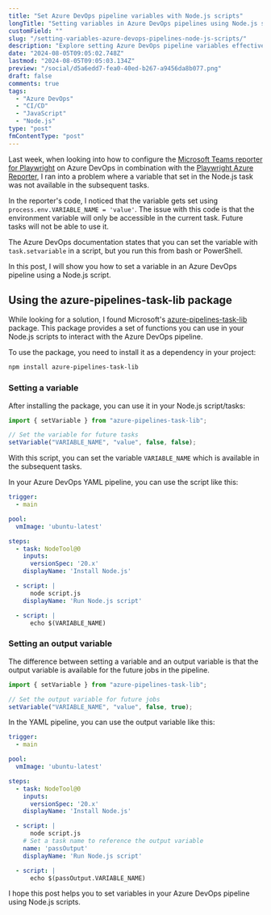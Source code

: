 ```yaml
---
title: "Set Azure DevOps pipeline variables with Node.js scripts"
longTitle: "Setting variables in Azure DevOps pipelines using Node.js scripts"
customField: ""
slug: "/setting-variables-azure-devops-pipelines-node-js-scripts/"
description: "Explore setting Azure DevOps pipeline variables effectively using Node.js, ensuring seamless task transitions in your CI/CD workflows."
date: "2024-08-05T09:05:02.748Z"
lastmod: "2024-08-05T09:05:03.134Z"
preview: "/social/d5a6edd7-fea0-40ed-b267-a9456da8b077.png"
draft: false
comments: true
tags:
  - "Azure DevOps"
  - "CI/CD"
  - "JavaScript"
  - "Node.js"
type: "post"
fmContentType: "post"
---
```


Last week, when looking into how to configure the [Microsoft Teams reporter for Playwright](https://www.npmjs.com/package/playwright-msteams-reporter) on Azure DevOps in combination with the [Playwright Azure Reporter](https://www.npmjs.com/package/@alex_neo/playwright-azure-reporter), I ran into a problem where a variable that set in the Node.js task was not available in the subsequent tasks.

In the reporter's code, I noticed that the variable gets set using `process.env.VARIABLE_NAME = 'value'`. The issue with this code is that the environment variable will only be accessible in the current task. Future tasks will not be able to use it.

The Azure DevOps documentation states that you can set the variable with `task.setvariable` in a script, but you run this from bash or PowerShell.

In this post, I will show you how to set a variable in an Azure DevOps pipeline using a Node.js script.

## Using the azure-pipelines-task-lib package

While looking for a solution, I found Microsoft's [azure-pipelines-task-lib](https://www.npmjs.com/package/azure-pipelines-task-lib) package. This package provides a set of functions you can use in your Node.js scripts to interact with the Azure DevOps pipeline.

To use the package, you need to install it as a dependency in your project:

```bash {title="Install the azure-pipelines-task-lib package"}
npm install azure-pipelines-task-lib
```

### Setting a variable

After installing the package, you can use it in your Node.js script/tasks:

```javascript {title="Set a variable in an Azure DevOps pipeline using Node.js"}
import { setVariable } from "azure-pipelines-task-lib";

// Set the variable for future tasks
setVariable("VARIABLE_NAME", "value", false, false);
```

With this script, you can set the variable `VARIABLE_NAME` which is available in the subsequent tasks.

In your Azure DevOps YAML pipeline, you can use the script like this:

```yaml {title="azure-pipelines.yml"}
trigger:
  - main

pool:
  vmImage: 'ubuntu-latest'

steps:
  - task: NodeTool@0
    inputs:
      versionSpec: '20.x'
    displayName: 'Install Node.js'

  - script: |
      node script.js
    displayName: 'Run Node.js script'

  - script: |
      echo $(VARIABLE_NAME)
```

### Setting an output variable

The difference between setting a variable and an output variable is that the output variable is available for the future jobs in the pipeline.

```javascript {title="Set an output variable in an Azure DevOps pipeline using Node.js"}
import { setVariable } from "azure-pipelines-task-lib";

// Set the output variable for future jobs
setVariable("VARIABLE_NAME", "value", false, true);
```

In the YAML pipeline, you can use the output variable like this:

```yaml {title="azure-pipelines.yml"}
trigger:
  - main

pool:
  vmImage: 'ubuntu-latest'

steps:
  - task: NodeTool@0
    inputs:
      versionSpec: '20.x'
    displayName: 'Install Node.js'

  - script: |
      node script.js
    # Set a task name to reference the output variable
    name: 'passOutput'
    displayName: 'Run Node.js script'

  - script: |
      echo $(passOutput.VARIABLE_NAME)
```

I hope this post helps you to set variables in your Azure DevOps pipeline using Node.js scripts.